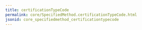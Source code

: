 ```yaml
---
title: certificationTypeCode
permalink: core/SpecifiedMethod.certificationTypeCode.html
jsonid: core_specifiedmethod_certificationtypecode
---
```

